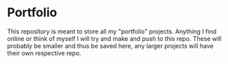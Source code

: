 # Portfolio

This repository is meant to store all my "portfolio" projects. Anything I find online or think of myself I will try and make and push to this repo. These will probably be smaller and thus be saved here, any larger projects will have their own respective repo.